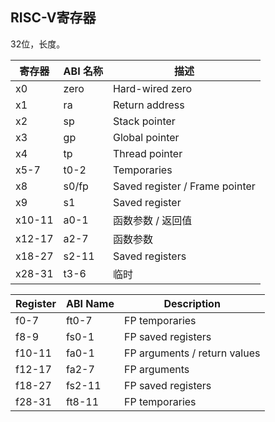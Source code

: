 

## RISC-V寄存器

32位，长度。

| 寄存器 | ABI 名称 | 描述                             |
| ------ | -------- | ------------------------------ |
| x0     | zero     | Hard-wired zero                |
| x1     | ra       | Return address                 |
| x2     | sp       | Stack pointer                  |
| x3     | gp       | Global pointer                 |
| x4     | tp       | Thread pointer                 |
| x5-7   | t0-2     | Temporaries                    |
| x8     | s0/fp    | Saved register / Frame pointer |
| x9     | s1       | Saved register                 |
| x10-11 | a0-1     | 函数参数 / 返回值              |
| x12-17 | a2-7     | 函数参数                       |
| x18-27 | s2-11    | Saved registers                |
| x28-31 | t3-6     | 临时                           |

| Register | ABI Name | Description                  |
| -------- | -------- | ---------------------------- |
| f0-7     | ft0-7    | FP temporaries               |
| f8-9     | fs0-1    | FP saved registers           |
| f10-11   | fa0-1    | FP arguments / return values |
| f12-17   | fa2-7    | FP arguments                 |
| f18-27   | fs2-11   | FP saved registers           |
| f28-31   | ft8-11   | FP temporaries               |
